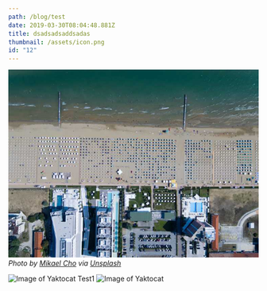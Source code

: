 ```yaml
---
path: /blog/test
date: 2019-03-30T08:04:48.881Z
title: dsadsadsaddsadas
thumbnail: /assets/icon.png
id: "12"
---
```


![](1.jpg) _Photo by [Mikael Cho](https://unsplash.com/@mikael)
via [Unsplash](https://unsplash.com/@mikael?photo=_3TDkAttcaM)_

![Image of Yaktocat](/assets/icon.png)
Test1
![Image of Yaktocat](https://octodex.github.com/images/yaktocat.png)
